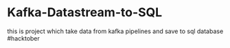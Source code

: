 # Kafka-Datastream-to-SQL
this is project which take data from kafka pipelines and save to sql database
#hacktober
